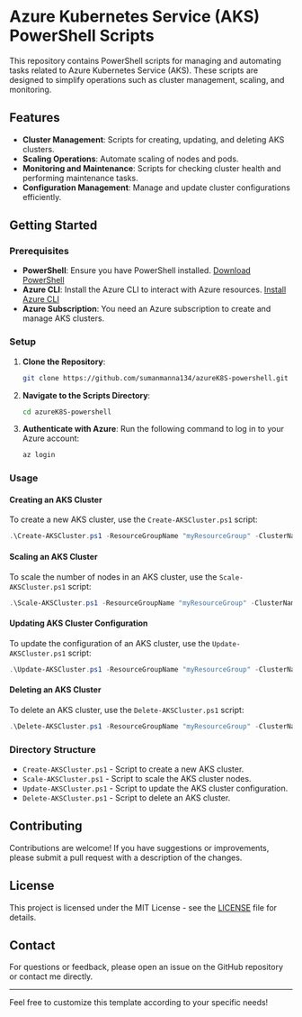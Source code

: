 # Azure Kubernetes Service (AKS) PowerShell Scripts

This repository contains PowerShell scripts for managing and automating tasks related to Azure Kubernetes Service (AKS). These scripts are designed to simplify operations such as cluster management, scaling, and monitoring.

## Features

- **Cluster Management**: Scripts for creating, updating, and deleting AKS clusters.
- **Scaling Operations**: Automate scaling of nodes and pods.
- **Monitoring and Maintenance**: Scripts for checking cluster health and performing maintenance tasks.
- **Configuration Management**: Manage and update cluster configurations efficiently.

## Getting Started

### Prerequisites

- **PowerShell**: Ensure you have PowerShell installed. [Download PowerShell](https://docs.microsoft.com/en-us/powershell/scripting/install/installing-powershell-core-on-windows)
- **Azure CLI**: Install the Azure CLI to interact with Azure resources. [Install Azure CLI](https://docs.microsoft.com/en-us/cli/azure/install-azure-cli)
- **Azure Subscription**: You need an Azure subscription to create and manage AKS clusters.

### Setup

1. **Clone the Repository**:
   ```bash
   git clone https://github.com/sumanmanna134/azureK8S-powershell.git
   ```

2. **Navigate to the Scripts Directory**:
   ```bash
   cd azureK8S-powershell
   ```

3. **Authenticate with Azure**:
   Run the following command to log in to your Azure account:
   ```bash
   az login
   ```

### Usage

#### Creating an AKS Cluster

To create a new AKS cluster, use the `Create-AKSCluster.ps1` script:
```powershell
.\Create-AKSCluster.ps1 -ResourceGroupName "myResourceGroup" -ClusterName "myAKSCluster" -Location "EastUS"
```

#### Scaling an AKS Cluster

To scale the number of nodes in an AKS cluster, use the `Scale-AKSCluster.ps1` script:
```powershell
.\Scale-AKSCluster.ps1 -ResourceGroupName "myResourceGroup" -ClusterName "myAKSCluster" -NodeCount 3
```

#### Updating AKS Cluster Configuration

To update the configuration of an AKS cluster, use the `Update-AKSCluster.ps1` script:
```powershell
.\Update-AKSCluster.ps1 -ResourceGroupName "myResourceGroup" -ClusterName "myAKSCluster" -KubernetesVersion "1.20.7"
```

#### Deleting an AKS Cluster

To delete an AKS cluster, use the `Delete-AKSCluster.ps1` script:
```powershell
.\Delete-AKSCluster.ps1 -ResourceGroupName "myResourceGroup" -ClusterName "myAKSCluster"
```

### Directory Structure

- `Create-AKSCluster.ps1` - Script to create a new AKS cluster.
- `Scale-AKSCluster.ps1` - Script to scale the AKS cluster nodes.
- `Update-AKSCluster.ps1` - Script to update the AKS cluster configuration.
- `Delete-AKSCluster.ps1` - Script to delete an AKS cluster.

## Contributing

Contributions are welcome! If you have suggestions or improvements, please submit a pull request with a description of the changes.

## License

This project is licensed under the MIT License - see the [LICENSE](LICENSE) file for details.

## Contact

For questions or feedback, please open an issue on the GitHub repository or contact me directly.

---

Feel free to customize this template according to your specific needs!
